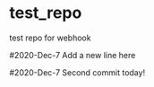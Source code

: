 # test_repo
test repo for webhook

#2020-Dec-7
Add a new line here

#2020-Dec-7
Second commit today!
